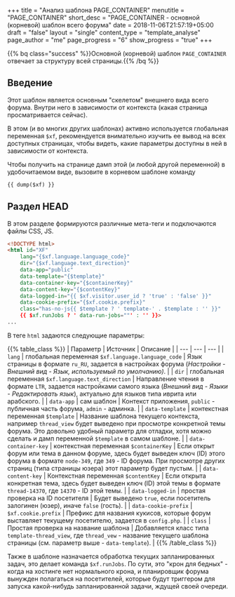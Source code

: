 +++
title = "Анализ шаблона PAGE_CONTAINER"
menutitle = "PAGE_CONTAINER"
short_desc = "PAGE_CONTAINER - основной (корневой) шаблон всего форума"
date = 2018-11-06T21:57:19+05:00
draft = "false"
layout = "single"
content_type = "template_analyse"
page_author = "me"
page_progress = "6"
show_progress = "true"
+++

{{% bq class="success" %}}Основной (корневой) шаблон `PAGE_CONTAINER` отвечает за структуру всей страницы.{{% /bq %}}

## Введение 

Этот шаблон является основным "скелетом" внешнего вида всего форума. Внутри него в зависимости от контекста (какая страница просматривается сейчас).

В этом (и во многих других шаблонах) активно используется глобальная переменная `$xf`, рекомендуется внимательно изучить ее вывод на всех доступных страницах, чтобы видеть, какие параметры доступны в ней в зависимости от контекста.

Чтобы получить на странице дамп этой (и любой другой переменной) в удобочитаемом виде, вызовите в корневом шаблоне команду

```html
{{ dump($xf) }}
```

## Раздел HEAD

В этом разделе формируются различные мета-теги и подключаются файлы CSS, JS.

```html
<!DOCTYPE html>
<html id="XF"
    lang="{$xf.language.language_code}" 
    dir="{$xf.language.text_direction}"
	data-app="public"
	data-template="{$template}"
	data-container-key="{$containerKey}"
	data-content-key="{$contentKey}"
	data-logged-in="{{ $xf.visitor.user_id ? 'true' : 'false' }}"
	data-cookie-prefix="{$xf.cookie.prefix}"
	class="has-no-js{{ $template ? ' template-' . $template : '' }}"
	{{ $xf.runJobs ? ' data-run-jobs=""' : '' }}>
...
```

В теге `html` задаются следующие параметры:

{{% table_class %}}
| Параметр | Источник | Описание |
| --- | --- | --- |
| `lang` | глобальная переменная `$xf.language.language_code` | Язык страницы в формате `ru_RU`, задается в настройках форума (*Настройки - Внешний вид - Язык, используемый по умолчанию)*. |
| `dir` | глобальная переменная `$xf.language.text_direction` | Направление чтения в формате `LTR`, задается настройками самого языка (*Внешний вид - Языки - Редактировать язык*), актуально для языков типа иврита или арабского. |
| `data-app` | сам шаблон | Контекст приложения, `public` - публичная часть форума, `admin` - админка. |
| `data-template` | контекстная переменная `$template` | Название шаблона текущего контекста, например `thread_view` будет выведено при просмотре конкретной темы форума. Это довольно удобный параметр для отладки, хотя можно сделать и дамп переменной `$template` в самом шаблоне. |
| `data-container-key` | контекстная переменная `$containerKey` | Если открыт форум или тема в данном форуме, здесь будет выведен ключ (ID) этого форума в формате `node-349`, где `349` - ID форума. При просмотре других страниц (типа страницы юзера) этот параметр будет пустым. |
| `data-content-key` | Контекстная переменная `$contentKey` | Если открыта конкретная тема, здесь будет выведен ключ (ID) этой темы в формате `thread-14370`, где `14370` - ID этой темы. |
| `data-logged-in` | простая проверка на ID посетителя | Будет выведено `true`, если посетитель залогинен (юзер), иначе `false` (гость). |
| `data-cookie-prefix` | `$xf.cookie.prefix` | Префикс для названия кукисов, которые форум выставляет текущему посетителю, задается в `config.php`. |
| `class` | Простая проверка на название шаблона | Добавляется класс типа `template-thread_view`, где `thread_vew` - название текущего шаблона страницы (см. параметр выше - `data-template`). |
{{% /table_class %}}


Также в шаблоне назначается обработка текущих запланированных задач, это делает команда `$xf.runJobs`. По сути, это "крон для бедных" - когда на хостинге нет нормального крона, и планировщик форума вынужден полагаться на посетителей, которые будут триггером для запуска какой-нибудь запланированной задачи, ждущей своей очереди.
